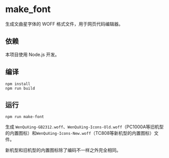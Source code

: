 # make_font

生成文曲星字体的 WOFF 格式文件，用于网页代码编辑器。

## 依赖

本项目使用 Node.js 开发。

## 编译

```shell
npm install
npm run build
```

## 运行

```shell
npm run make-font
```

生成 `WenQuXing-GB2312.woff`、`WenQuXing-Icons-Old.woff`（PC1000A等旧机型的内置图标）和`WenQuXing-Icons-New.woff`（TC808等新机型的内置图标）文件。

新机型和旧机型的内置图标除了编码不一样之外完全相同。